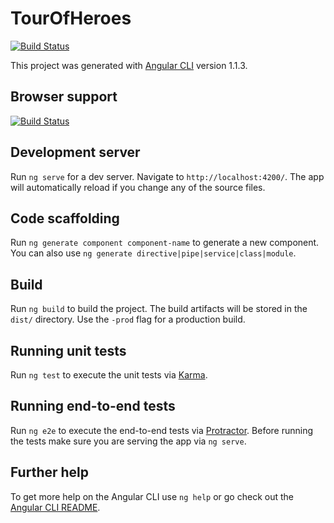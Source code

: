 # TourOfHeroes

[![Build Status](https://travis-ci.org/hckhanh/tour-of-heroes.svg?branch=master)](https://travis-ci.org/hckhanh/tour-of-heroes)

This project was generated with [Angular CLI](https://github.com/angular/angular-cli) version 1.1.3.

## Browser support

[![Build Status](https://saucelabs.com/browser-matrix/khanhhc.svg)](https://saucelabs.com/beta/builds/99dad3927b154915a7e98e3e6ad460d3)

## Development server

Run `ng serve` for a dev server. Navigate to `http://localhost:4200/`. The app will automatically reload if you change any of the source files.

## Code scaffolding

Run `ng generate component component-name` to generate a new component. You can also use `ng generate directive|pipe|service|class|module`.

## Build

Run `ng build` to build the project. The build artifacts will be stored in the `dist/` directory. Use the `-prod` flag for a production build.

## Running unit tests

Run `ng test` to execute the unit tests via [Karma](https://karma-runner.github.io).

## Running end-to-end tests

Run `ng e2e` to execute the end-to-end tests via [Protractor](http://www.protractortest.org/).
Before running the tests make sure you are serving the app via `ng serve`.

## Further help

To get more help on the Angular CLI use `ng help` or go check out the [Angular CLI README](https://github.com/angular/angular-cli/blob/master/README.md).
